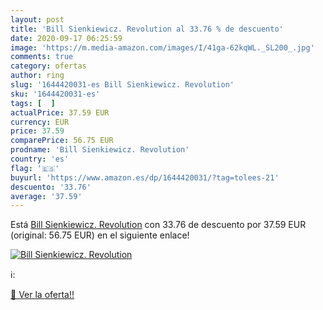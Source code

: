 ```yaml
---
layout: post
title: 'Bill Sienkiewicz. Revolution al 33.76 % de descuento'
date: 2020-09-17 06:25:59
image: 'https://m.media-amazon.com/images/I/41ga-62kqWL._SL200_.jpg'
comments: true
category: ofertas
author: ring
slug: '1644420031-es Bill Sienkiewicz. Revolution'
sku: '1644420031-es'
tags: [  ]
actualPrice: 37.59 EUR
currency: EUR
price: 37.59
comparePrice: 56.75 EUR
prodname: 'Bill Sienkiewicz. Revolution'
country: 'es'
flag: '🇪🇸'
buyurl: 'https://www.amazon.es/dp/1644420031/?tag=tolees-21'
descuento: '33.76'
average: '37.59'
---
```


Está [Bill Sienkiewicz. Revolution](https://www.amazon.es/dp/1644420031/?tag=tolees-21) con 33.76 de descuento por 37.59 EUR (original: 56.75 EUR) en el siguiente enlace!

[![Bill Sienkiewicz. Revolution](https://m.media-amazon.com/images/I/41ga-62kqWL._SL200_.jpg)](https://www.amazon.es/dp/1644420031/?tag=tolees-21)

ℹ️:


[🛒 Ver la oferta!!](https://www.amazon.es/dp/1644420031/?tag=tolees-21)
